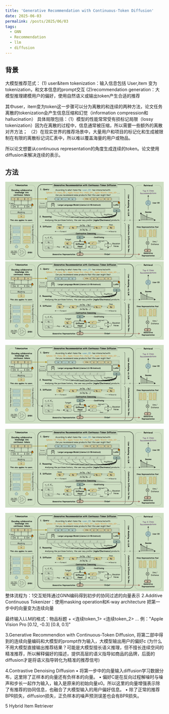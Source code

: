 ```yaml
---
title: 'Generative Recommendation with Continuous-Token Diffusion'
date: 2025-06-03
permalink: /posts/2025/06/03
tags:
  - GNN
  - Recommendation
  - llm
  - diffusion
---
```

## 背景
大模型推荐范式：
(1)  user&item tokenization：输入信息包括 User,item 变为tokenization，和文本信息的prompt交互
(2)recommendation generation：大模型推理建模用户的偏好，使用自然语义或输出token产生合适的推荐

其中user，item变为token这一步骤可以分为离散的和连续的两种方法，论文任务离散的tokenization会产生信息压缩和幻觉（information compression和hallucination）
具体局限包括：（1）模型的性能常常受有损标记局限（lossy tokenization）因为在离散的过程中，信息通常被压缩，所以需要一些额外的离散对齐方法；
（2）在现实世界的推荐场景中，大量用户和项目的标记化和生成被限制在有限的离散标记词汇表中，所以难以覆盖海量的用户或物品。


所以论文想要从continuous representation的角度生成连续的token。论文使用diffusion来解决连续的表示。

## 方法
![method](https://github.com/huangfan0/huangfan0.github.io/raw/master/images/1-1.png "method")
![method](https://github.com/huangfan0/huangfan0.github.io/raw/master/images/1-1.png)

![method](images/1-1.png)

![method](./images/1-1.png)


![method](../images/1-1.png)
整体流程为：1交互矩阵通过GNN编码得到初步的协同过滤的向量表示
2.Additive Continuous Tokenizer：使用masking operation和K-way  architecture 把第一步中的向量变为连续向量

最终输入LLM的格式：物品标题 + <连续token_1> <连续token_2> ...
 例："Apple Vision Pro [0.12, -0.3] [0.8, 0.1]"

3.Generative Recommendion with Continuous-Token Diffusion, 
将第二部中得到的连续向量编码和大模型的prompt作为输入，大模型输出用户的偏好c
(为什么不用大模型直接输出推荐结果？可能是大模型擅长语义推理，但不擅长连续空间的精准推荐，所以解释偏好的描述，提供高层的语义指导如商品的品牌，后面的diffusion才是将语义指导转化为精准的推荐信号)

4.Contrastive Denoising Diffusion
  • 将第一步中的向量输入diffusion学习数据分布，这里除了正样本的向量还有负样本的向量。
  • 偏好C是在反向过程解噪时与噪声和步长一起作为输入，输入是原来的初始向量x0。所以这里的向量增强表示除了有推荐的协同信息，也融合了大模型输入的用户偏好信息。
  • 除了正常的推荐BPR损失，diffusion损失，正负样本的噪声预测误差也会有BPR损失。

5 Hybrid Item Retriever



<!-- ---
title: 'Blog Post number 4'
date: 2015-08-14
permalink: /posts/2012/08/blog-post-4/

permalink: /posts/2012/08/blog-post-4/

tags:
  - cool posts
  - category1
  - category2
---

This is a sample blog post. Lorem ipsum I can't remember the rest of lorem ipsum and don't have an internet connection right now. Testing testing testing this blog post. Blog posts are cool.

Headings are cool
======

You can have many headings
======

Aren't headings cool?
------ -->